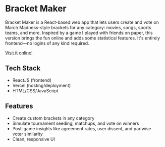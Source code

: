# Bracket Maker

Bracket Maker is a React-based web app that lets users create and vote on March Madness-style brackets for any category: movies, songs, sports teams, and more. Inspired by a game I played with friends on paper, this version brings the fun online and adds some statistical features. It's entirely frontend—no logins of any kind required.

[Visit it online!](bracket-maker.vercel.app)

## Tech Stack
- ReactJS (frontend)
- Vercel (hosting/deployment)
- HTML/CSS/JavaScript

## Features
- Create custom brackets in any category
- Simulate tournament seeding, matchups, and vote on winners
- Post-game insights like agreement rates, user dissent, and pariwise voter similarity
- Clean, responsive UI
